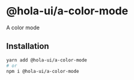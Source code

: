 # @hola-ui/a-color-mode

A color mode

## Installation

```sh
yarn add @hola-ui/a-color-mode
# or
npm i @hola-ui/a-color-mode
```